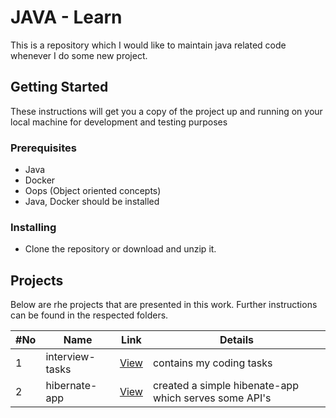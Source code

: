 # JAVA - Learn

This is a repository which I would like to maintain java related code whenever I do some new project.

## Getting Started

These instructions will get you a copy of the project up and running on your local machine for development and testing purposes


### Prerequisites

* Java
* Docker
* Oops (Object oriented concepts)
* Java, Docker should be installed

### Installing

* Clone the repository or download and unzip it.

## Projects

Below are rhe projects that are presented in this work. Further instructions can be found in the respected folders.

| #No | Name                                           | Link   | Details                                                               |
| --- | ---------------------------------------------- | ------------------------------------------------------------------------------------ | --------- |
| 1   | interview-tasks                 | [View](https://github.com/mannam95/java_learning/tree/master/interview-tasks)  | contains my coding tasks |
| 2   | hibernate-app                   | [View](https://github.com/mannam95/java_learning/tree/master/hibernate-app)  | created a simple hibenate-app which serves some API's |
